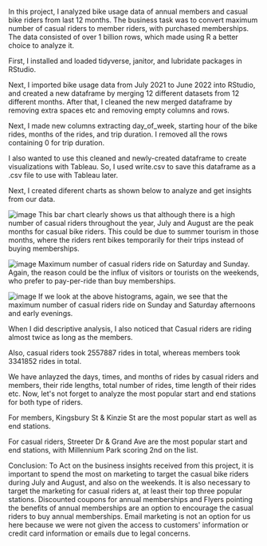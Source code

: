 In this project, I analyzed bike usage data of annual members and casual bike riders from last 12 months. The business task was to convert maximum number of casual riders to member riders, with purchased memberships. The data consisted of over 1 billion rows, which made using R a better choice to analyze it. 

First, I installed and loaded tidyverse, janitor, and lubridate packages in RStudio. 

Next, I imported bike usage data from July 2021 to June 2022 into RStudio, and created a new dataframe by merging 12 different datasets from 12 different months. After that, I cleaned the new merged dataframe by removing extra spaces etc and removing empty columns and rows.

Next, I made new columns extracting day_of_week, starting hour of the bike rides, months of the rides, and trip duration. I removed all the rows containing 0 for trip duration.

I also wanted to use this cleaned and newly-created dataframe to create visualizations with Tableau. So, I used write.csv to save this dataframe as a .csv file to use with Tableau later.

Next, I created diferent charts as shown below to analyze and get insights from our data.

![image](https://user-images.githubusercontent.com/99208128/201503465-7fae7135-dbd2-4167-8fd7-ab50385c331a.png)
This bar chart clearly shows us that although there is a high number of casual riders throughout the year, July and August are the peak months for casual bike riders. This could be due to summer tourism in those months, where the riders rent bikes temporarily for their trips instead of buying memberships. 

![image](https://user-images.githubusercontent.com/99208128/201503720-4c4a9929-71ca-4b24-a993-f5e228932c28.png)
Maximum number of casual riders ride on Saturday and Sunday. Again, the reason could be the influx of visitors or tourists on the weekends, who prefer to pay-per-ride than buy memberships.

![image](https://user-images.githubusercontent.com/99208128/201503841-aeb880f4-588e-413b-84a6-b6fec79de00a.png)
If we look at the above histograms, again, we see that the maximum number of casual riders ride on Sunday and Saturday afternoons and early evenings.

When I did descriptive analysis, I also noticed that Casual riders are riding almost twice as long as the members.



Also, casual riders took 2557887 rides in total, whereas members took 3341852 rides in total.
         

We have anlayzed the days, times, and months of rides by casual riders and members, their ride lengths, total number of rides, time length of their rides etc. Now, let's not forget to analyze the most popular start and end stations for both type of riders.
 
For members, Kingsbury St & Kinzie St are the most popular start as well as end stations.
 
For casual riders, Streeter Dr & Grand Ave are the most popular start and end stations, with Millennium Park scoring 2nd on the list. 

Conclusion: To Act on the business insights received from this project, it is important to spend the most on marketing to target the casual bike riders during July and August, and also on the weekends. It is also necessary to target the marketing for casual riders at, at least their top three popular stations. Discounted coupons for annual memberships and Flyers pointing the benefits of annual memberships are an option to encourage the casual riders to buy annual memberships. Email marketing is not an option for us here because we were not given the access to customers' information or credit card information or emails due to legal concerns.
